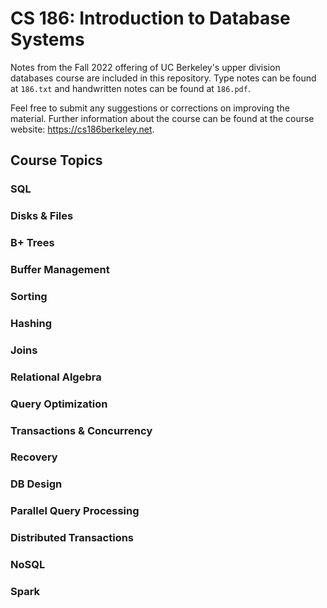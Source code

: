 # CS 186: Introduction to Database Systems

Notes from the Fall 2022 offering of UC Berkeley's upper division databases course are included in this repository. Type notes can be found at `186.txt` and handwritten notes can be found at `186.pdf`.


Feel free to submit any suggestions or corrections on improving the material. Further information about the course can be found at the course website: https://cs186berkeley.net.

## Course Topics
### SQL
### Disks & Files 
### B+ Trees
### Buffer Management
### Sorting
### Hashing
### Joins 
### Relational Algebra 
### Query Optimization 
### Transactions & Concurrency 
### Recovery 
### DB Design
### Parallel Query Processing
### Distributed Transactions  
### NoSQL
### Spark 